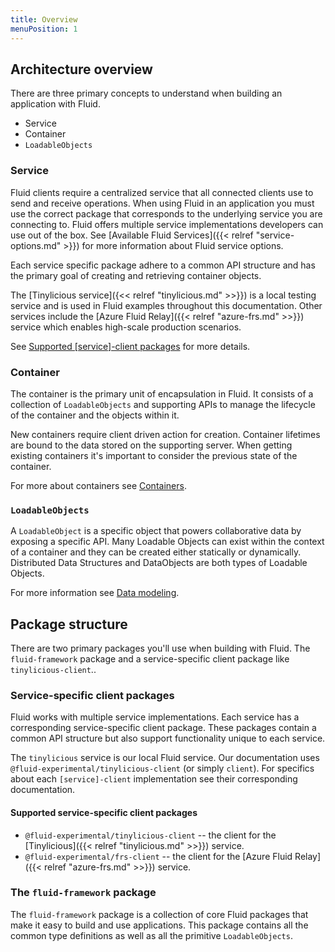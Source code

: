 ```yaml
---
title: Overview
menuPosition: 1
---
```


## Architecture overview

There are three primary concepts to understand when building an application with Fluid.

- Service
- Container
- `LoadableObjects`

### Service

Fluid clients require a centralized service that all connected clients use to send and receive operations. When using Fluid in an application you must use the correct package that corresponds to the underlying service you are connecting to. Fluid offers multiple service implementations developers can use out of the box. See [Available Fluid Services]({{< relref "service-options.md" >}}) for more information about Fluid service options.

Each service specific package adhere to a common API structure and has the primary goal of creating and retrieving container objects.

The [Tinylicious service]({<< relref "tinylicious.md" >>}}) is a local testing service and is used in Fluid examples throughout this documentation. Other services include the [Azure Fluid Relay]({{< relref "azure-frs.md" >>}}) service which enables high-scale production scenarios.

See [Supported [service]-client packages](#Supported-`[service]-client`-packages) for more details.

### Container

The container is the primary unit of encapsulation in Fluid. It consists of a collection of `LoadableObjects` and supporting APIs to manage the lifecycle of the container and the objects within it.

New containers require client driven action for creation. Container lifetimes are bound to the data stored on the supporting server. When getting existing containers it's important to consider the previous state of the container.

For more about containers see [Containers](./containers.md).

### `LoadableObjects`

A `LoadableObject` is a specific object that powers collaborative data by exposing a specific API. Many Loadable Objects can exist within the context of a container and they can be created either statically or dynamically. Distributed Data Structures and DataObjects are both types of Loadable Objects.

For more information see [Data modeling](./data-modeling.md).

## Package structure

There are two primary packages you'll use when building with Fluid. The `fluid-framework` package
and a service-specific client package like `tinylicious-client`..

### Service-specific client packages

Fluid works with multiple service implementations. Each service has a corresponding service-specific client package. These packages contain a common API structure but also support functionality unique to each service.

The `tinylicious` service is our local Fluid service. Our documentation uses `@fluid-experimental/tinylicious-client` (or simply `client`). For specifics about each `[service]-client` implementation see their corresponding documentation.

#### Supported service-specific client packages

- `@fluid-experimental/tinylicious-client` -- the client for the [Tinylicious]({{< relref "tinylicious.md" >>}}) service.
- `@fluid-experimental/frs-client` -- the client for the [Azure Fluid Relay]({{< relref "azure-frs.md" >>}}) service.

### The `fluid-framework` package

The `fluid-framework` package is a collection of core Fluid packages that make it easy to build and use applications. This package contains all the common type definitions as well as all the primitive `LoadableObjects`.
